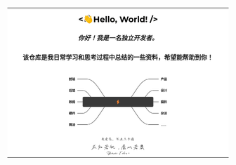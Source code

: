 <table>
	<tr>
		<td bgcolor="#FFF">
			<div align="center">
				<img src="mark-img/LoveCode.gif" align="center" style="width: 54%" />
			</div>
			<h5 align="center">你好！我是一名独立开发者。</h5>
			<h4 align="center">该仓库是我日常学习和思考过程中总结的一些资料，希望能帮助到你！</h4>
			<div align="center">
				<img src="mark-img/world.png" align="center" style="width: 54%" />
			</div>
			<div align="center">
				<img src="mark-img/love.png" align="center" style="width: 18%" />
			</div>
			<div align="center">
				<img src="mark-img/forever.png" align="center" style="width: 54%" />
			</div>
		</td>
	</tr>
</table>